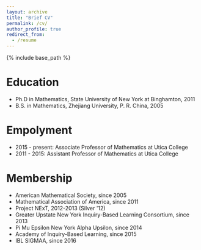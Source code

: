 ```yaml
---
layout: archive
title: "Brief CV"
permalink: /cv/
author_profile: true
redirect_from:
  - /resume
---
```


{% include base_path %}

Education
======
* Ph.D in Mathematics, State University of New York at Binghamton, 2011
* B.S. in Mathematics, Zhejiang University, P. R. China, 2005

Empolyment
======
* 2015 - present: Associate Professor of Mathematics at Utica College
* 2011 - 2015: Assistant Professor of Mathematics at Utica College 
  
Membership
======
* American Mathematical Society, since 2005
* Mathematical Association of America, since 2011
* Project NExT, 2012-2013 (Silver '12)
* Greater Upstate New York Inquiry-Based Learning Consortium, since 2013
* Pi Mu Epsilon New York Alpha Upsilon, since 2014
* Academy of Inquiry-Based Learning, since 2015
* IBL SIGMAA, since 2016